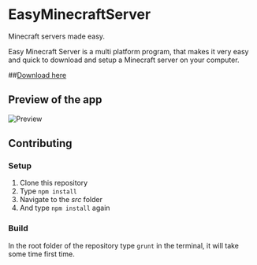 # EasyMinecraftServer
Minecraft servers made easy.

Easy Minecraft Server is a multi platform program, that makes it very easy and quick to download and setup a Minecraft server on your computer.

##[Download here](https://github.com/viktorstrate/EasyMinecraftServer/releases/latest)

## Preview of the app
![Preview](https://cloud.githubusercontent.com/assets/4233458/8728198/14203aae-2be4-11e5-862f-06b305c4e224.PNG)

## Contributing

### Setup
1. Clone this repository
2. Type ```npm install```
3. Navigate to the _src_ folder
4. And type ```npm install``` again

### Build
In the root folder of the repository type ```grunt``` in the terminal, it will take some time first time.
